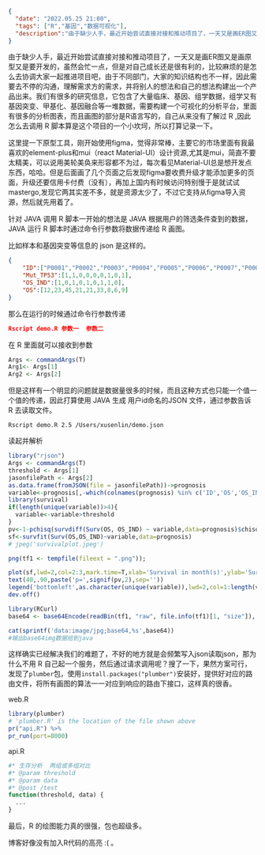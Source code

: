 ```json
{
  "date": "2022.05.25 21:00",
  "tags": ["R","基因","数据可视化"],
  "description":"由于缺少人手，最近开始尝试直接对接和推动项目了，一天又是画ER图又是画原型又是要开发的，虽然会忙一点，但是对自己成长还是很有利的，比较麻烦的是怎么去协调大家一起推进项目吧，由于不同部门，大家的知识结构也不一样，因此需要去不停的沟通，理解需求方的需求，并将别人的想法和自己的想法构建出一个产品出来。我们有很多的研究信息，它包含了大量临床、基因、组学数据，组学又有基因突变、甲基化、基因融合等一堆数据，需要构建一个可视化的分析平台，里面有很多的分析图表，而且画图的部分是R语言写的，自己从来没有了解过 R ,因此怎么去调用 R 脚本算是这个项目的一个小坎坷，所以打算记录一下。"
}
```



由于缺少人手，最近开始尝试直接对接和推动项目了，一天又是画ER图又是画原型又是要开发的，虽然会忙一点，但是对自己成长还是很有利的，比较麻烦的是怎么去协调大家一起推进项目吧，由于不同部门，大家的知识结构也不一样，因此需要去不停的沟通，理解需求方的需求，并将别人的想法和自己的想法构建出一个产品出来。我们有很多的研究信息，它包含了大量临床、基因、组学数据，组学又有基因突变、甲基化、基因融合等一堆数据，需要构建一个可视化的分析平台，里面有很多的分析图表，而且画图的部分是R语言写的，自己从来没有了解过 R ,因此怎么去调用 R 脚本算是这个项目的一个小坎坷，所以打算记录一下。



这里提一下原型工具，刚开始使用figma，觉得非常棒，主要它的市场里面有我最喜欢的element-plus和mui（react Material-UI）设计资源,尤其是mui，简直不要太精美，可以说用美轮美奂来形容都不为过，每次看见Material-UI总是想开发点东西，哈哈。但是后面画了几个页面之后发现figma要收费升级才能添加更多的页面，升级还要信用卡付费（没有），再加上国内有时候访问特别慢于是就试试mastergo,发现它两其实差不多，就是资源太少了，不过它支持从figma导入资源，然后就先用着了。

针对 JAVA 调用 R 脚本一开始的想法是 JAVA 根据用户的筛选条件查到的数据，JAVA 运行 R 脚本时通过命令行参数将数据传递给 R 画图。

比如样本和基因突变等信息的 json 是这样的。

```json
{
	"ID":["P0001","P0002","P0003","P0004","P0005","P0006","P0007","P0008","P0009"],
	"Mut_TP53":[1,1,0,0,0,0,1,0,1],
	"OS_IND":[1,0,1,0,1,0,1,1,0],
	"OS":[12,23,45,21,21,33,8,6,9]
}

```

那么在运行的时候通过命令行参数传递

```json
Rscript demo.R 参数一  参数二
```

在 R 里面就可以接收到参数

```R
Args <- commandArgs(T)
Arg1<- Args[1]
Arg2 <- Args[2]
```

但是这样有一个明显的问题就是数据量很多的时候，而且这种方式也只能一个值一个值的传递，因此打算使用 JAVA 生成 用户id命名的JSON 文件，通过参数告诉 R 去读取文件。

```
Rscript demo.R 2.5 /Users/xusenlin/demo.json
```

读起并解析

```R
library("rjson")
Args <- commandArgs(T)
threshold <- Args[1]
jasonfilePath <- Args[2]
as.data.frame(fromJSON(file = jasonfilePath))->prognosis
variable<-prognosis[,-which(colnames(prognosis) %in% c('ID','OS','OS_IND'))]
library(survival)
if(length(unique(variable))>4){
  variable<-variable>threshold
}
pv<-1-pchisq(survdiff(Surv(OS, OS_IND) ~ variable,data=prognosis)$chisq,1)
sf<-survfit(Surv(OS,OS_IND)~variable,data=prognosis)
# jpeg('survivalplot.jpeg')

png(tf1 <- tempfile(fileext = ".png")); 

plot(sf,lwd=2,col=2:3,mark.time=T,xlab='Survival in month(s)',ylab='Survival rate')
text(40,.90,paste('p=',signif(pv,2),sep=''))
legend('bottomleft',as.character(unique(variable)),lwd=2,col=1:length(variable))
dev.off()

library(RCurl)
base64 <- base64Encode(readBin(tf1, "raw", file.info(tf1)[1, "size"]), "txt")

cat(sprintf('data:image/jpg;base64,%s',base64))
#输出base64img数据给到java
```

这样确实已经解决我们的难题了，不好的地方就是会频繁写入json读取json，那为什么不用 R 自己起一个服务，然后通过请求调用呢？搜了一下，果然方案可行，发现了`plumber`包，使用```install.packages("plumber")```安装好，提供好对应的路由文件，将所有画图的算法一一对应到响应的路由下接口，这样真的很香。

web.R

```R
library(plumber)
# 'plumber.R' is the location of the file shown above
pr("api.R") %>%
pr_run(port=8000)
```

api.R

```R
#* 生存分析  两组或多组对比
#* @param threshold
#* @param data
#* @post /test
function(threshold, data) {
  ...
}
```

最后，R 的绘图能力真的很强，包也超级多。

博客好像没有加入R代码的高亮  :( 。
